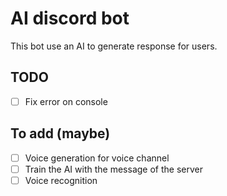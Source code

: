 # AI discord bot
This bot use an AI to generate response for users.


## TODO

- [ ] Fix error on console



## To add (maybe)
- [ ] Voice generation for voice channel
- [ ] Train the AI with the message of the server
- [ ] Voice recognition